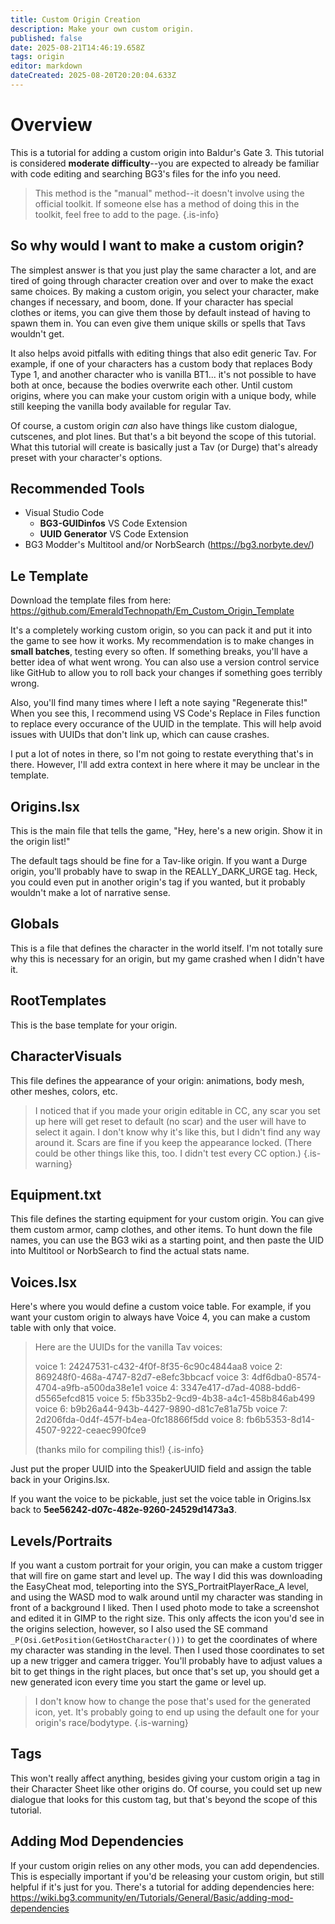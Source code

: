 ```yaml
---
title: Custom Origin Creation
description: Make your own custom origin.
published: false
date: 2025-08-21T14:46:19.658Z
tags: origin
editor: markdown
dateCreated: 2025-08-20T20:20:04.633Z
---
```


# Overview
This is a tutorial for adding a custom origin into Baldur's Gate 3. This tutorial is considered **moderate difficulty**--you are expected to already be familiar with code editing and searching BG3's files for the info you need.

> This method is the "manual" method--it doesn't involve using the official toolkit. If someone else has a method of doing this in the toolkit, feel free to add to the page.
{.is-info}

## So why would I want to make a custom origin?

The simplest answer is that you just play the same character a lot, and are tired of going through character creation over and over to make the exact same choices. By making a custom origin, you select your character, make changes if necessary, and boom, done. If your character has special clothes or items, you can give them those by default instead of having to spawn them in. You can even give them unique skills or spells that Tavs wouldn't get.

It also helps avoid pitfalls with editing things that also edit generic Tav. For example, if one of your characters has a custom body that replaces Body Type 1, and another character who is vanilla BT1... it's not possible to have both at once, because the bodies overwrite each other. Until custom origins, where you can make your custom origin with a unique body, while still keeping the vanilla body available for regular Tav.

Of course, a custom origin *can* also have things like custom dialogue, cutscenes, and plot lines. But that's a bit beyond the scope of this tutorial. What this tutorial will create is basically just a Tav (or Durge) that's already preset with your character's options.

## Recommended Tools

- Visual Studio Code
	- **BG3-GUIDinfos** VS Code Extension
	- **UUID Generator** VS Code Extension
- BG3 Modder's Multitool and/or NorbSearch (https://bg3.norbyte.dev/)

## Le Template

Download the template files from here: https://github.com/EmeraldTechnopath/Em_Custom_Origin_Template

It's a completely working custom origin, so you can pack it and put it into the game to see how it works. My recommendation is to make changes in **small batches**, testing every so often. If something breaks, you'll have a better idea of what went wrong. You can also use a version control service like GitHub to allow you to roll back your changes if something goes terribly wrong.

Also, you'll find many times where I left a note saying "Regenerate this!" When you see this, I recommend using VS Code's Replace in Files function to replace every occurance of the UUID in the template. This will help avoid issues with UUIDs that don't link up, which can cause crashes.

I put a lot of notes in there, so I'm not going to restate everything that's in there. However, I'll add extra context in here where it may be unclear in the template.

## Origins.lsx

This is the main file that tells the game, "Hey, here's a new origin. Show it in the origin list!"

The default tags should be fine for a Tav-like origin. If you want a Durge origin, you'll probably have to swap in the REALLY_DARK_URGE tag. Heck, you could even put in another origin's tag if you wanted, but it probably wouldn't make a lot of narrative sense.

## Globals

This is a file that defines the character in the world itself. I'm not totally sure why this is necessary for an origin, but my game crashed when I didn't have it.

## RootTemplates

This is the base template for your origin.

## CharacterVisuals

This file defines the appearance of your origin: animations, body mesh, other meshes, colors, etc.

> 
> I noticed that if you made your origin editable in CC, any scar you set up here will get reset to default (no scar) and the user will have to select it again. I don't know why it's like this, but I didn't find any way around it. Scars are fine if you keep the appearance locked. (There could be other things like this, too. I didn't test every CC option.)
{.is-warning}

## Equipment.txt

This file defines the starting equipment for your custom origin. You can give them custom armor, camp clothes, and other items. To hunt down the file names, you can use the BG3 wiki as a starting point, and then paste the UID into Multitool or NorbSearch to find the actual stats name.

## Voices.lsx

Here's where you would define a custom voice table. For example, if you want your custom origin to always have Voice 4, you can make a custom table with only that voice.

> Here are the UUIDs for the vanilla Tav voices:
> 
> voice 1: 24247531-c432-4f0f-8f35-6c90c4844aa8
> voice 2: 869248f0-468a-4747-82d7-e8efc3bbcacf
> voice 3: 4df6dba0-8574-4704-a9fb-a500da38e1e1
> voice 4: 3347e417-d7ad-4088-bdd6-d5565efcd815
> voice 5: f5b335b2-9cd9-4b38-a4c1-458b846ab499
> voice 6: b9b26a44-943b-4427-9890-d81c7e81a75b
> voice 7: 2d206fda-0d4f-457f-b4ea-0fc18866f5dd
> voice 8: fb6b5353-8d14-4507-9222-ceaec990fce9
>
> (thanks milo for compiling this!)
{.is-info}

Just put the proper UUID into the SpeakerUUID field and assign the table back in your Origins.lsx.

If you want the voice to be pickable, just set the voice table in Origins.lsx back to **5ee56242-d07c-482e-9260-24529d1473a3**.

## Levels/Portraits

If you want a custom portrait for your origin, you can make a custom trigger that will fire on game start and level up. The way I did this was downloading the EasyCheat mod, teleporting into the SYS_PortraitPlayerRace_A level, and using the WASD mod to walk around until my character was standing in front of a background I liked. Then I used photo mode to take a screenshot and edited it in GIMP to the right size. This only affects the icon you'd see in the origins selection, however, so I also used the SE command `_P(Osi.GetPosition(GetHostCharacter()))` to get the coordinates of where my character was standing in the level. Then I used those coordinates to set up a new trigger and camera trigger. You'll probably have to adjust values a bit to get things in the right places, but once that's set up, you should get a new generated icon every time you start the game or level up.

> I don't know how to change the pose that's used for the generated icon, yet. It's probably going to end up using the default one for your origin's race/bodytype.
{.is-warning}

## Tags

This won't really affect anything, besides giving your custom origin a tag in their Character Sheet like other origins do. Of course, you could set up new dialogue that looks for this custom tag, but that's beyond the scope of this tutorial.

## Adding Mod Dependencies

If your custom origin relies on any other mods, you can add dependencies. This is especially important if you'd be releasing your custom origin, but still helpful if it's just for you. There's a tutorial for adding dependencies here: https://wiki.bg3.community/en/Tutorials/General/Basic/adding-mod-dependencies


